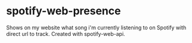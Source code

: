 # spotify-web-presence
 Shows on my website what song i'm currently listening to on Spotify with direct url to track. Created with spotify-web-api.
